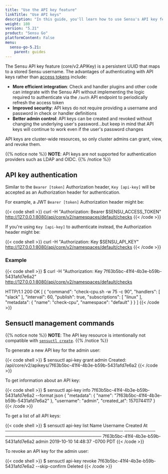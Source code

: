 ```yaml
---
title: "Use the API key feature"
linkTitle: "Use API keys"
description: "In this guide, you'll learn how to use Sensu's API key feature for authentication."
weight: 180
version: "5.21"
product: "Sensu Go"
platformContent: False
menu: 
  sensu-go-5.21:
    parent: guides
---
```


The Sensu API key feature (core/v2.APIKey) is a persistent UUID that maps to a stored Sensu username.
The advantages of authenticating with API keys rather than [access tokens][1] include:

- **More efficient integration**: Check and handler plugins and other code can integrate with the Sensu API without implementing the logic required to authenticate via the `/auth` API endpoint to periodically refresh the access token
- **Improved security**: API keys do not require providing a username and password in check or handler definitions
- **Better admin control**: API keys can be created and revoked without changing the underlying user's password...but keep in mind that API keys will continue to work even if the user's password changes

API keys are cluster-wide resources, so only cluster admins can grant, view, and revoke them.

{{% notice note %}}
**NOTE**: API keys are not supported for authentication providers such as LDAP and OIDC.
{{% /notice %}}

## API key authentication

Similar to the `Bearer [token]` Authorization header, `Key [api-key]` will be accepted as an Authorization header for authentication.

For example, a JWT `Bearer [token]` Authorization header might be:

{{< code shell >}}
curl -H "Authorization: Bearer $SENSU_ACCESS_TOKEN" http://127.0.0.1:8080/api/core/v2/namespaces/default/checks
{{< /code >}}

If you're using `Key [api-key]` to authenticate instead, the Authorization header might be:

{{< code shell >}}
curl -H "Authorization: Key $SENSU_API_KEY" http://127.0.0.1:8080/api/core/v2/namespaces/default/checks
{{< /code >}}

### Example

{{< code shell >}}
$ curl -H "Authorization: Key 7f63b5bc-41f4-4b3e-b59b-5431afd7e6a2" http://127.0.0.1:8080/api/core/v2/namespaces/default/checks

HTTP/1.1 200 OK
[
  {
    "command": "check-cpu.sh -w 75 -c 90",
    "handlers": [
      "slack"
    ],
    "interval": 60,
    "publish": true,
    "subscriptions": [
      "linux"
    ],
    "metadata": {
      "name": "check-cpu",
      "namespace": "default"
    }
  }
]
{{< /code >}}

## Sensuctl management commands

{{% notice note %}}
**NOTE**: The API key resource is intentionally not compatible with [`sensuctl create`](../../sensuctl/reference/#create-resources).
{{% /notice %}}

To generate a new API key for the admin user:

{{< code shell >}}
$ sensuctl api-key grant admin
Created: /api/core/v2/apikeys/7f63b5bc-41f4-4b3e-b59b-5431afd7e6a2
{{< /code >}}

To get information about an API key:

{{< code shell >}}
$ sensuctl api-key info 7f63b5bc-41f4-4b3e-b59b-5431afd7e6a2 --format json
{
  "metadata": {
    "name": "7f63b5bc-41f4-4b3e-b59b-5431afd7e6a2"
  },
  "username": "admin",
  "created_at": 1570744117
}
{{< /code >}}

To get a list of all API keys:

{{< code shell >}}
$ sensuctl api-key list
                  Name                   Username            Created At            
 ────────────────────────────────────── ────────── ─────────────────────────────── 
  7f63b5bc-41f4-4b3e-b59b-5431afd7e6a2   admin      2019-10-10 14:48:37 -0700 PDT
{{< /code >}}

To revoke an API key for the admin user:

{{< code shell >}}
$ sensuctl api-key revoke 7f63b5bc-41f4-4b3e-b59b-5431afd7e6a2 --skip-confirm
Deleted
{{< /code >}}

[1]: ../../api/auth/#the-authtoken-api-endpoint
